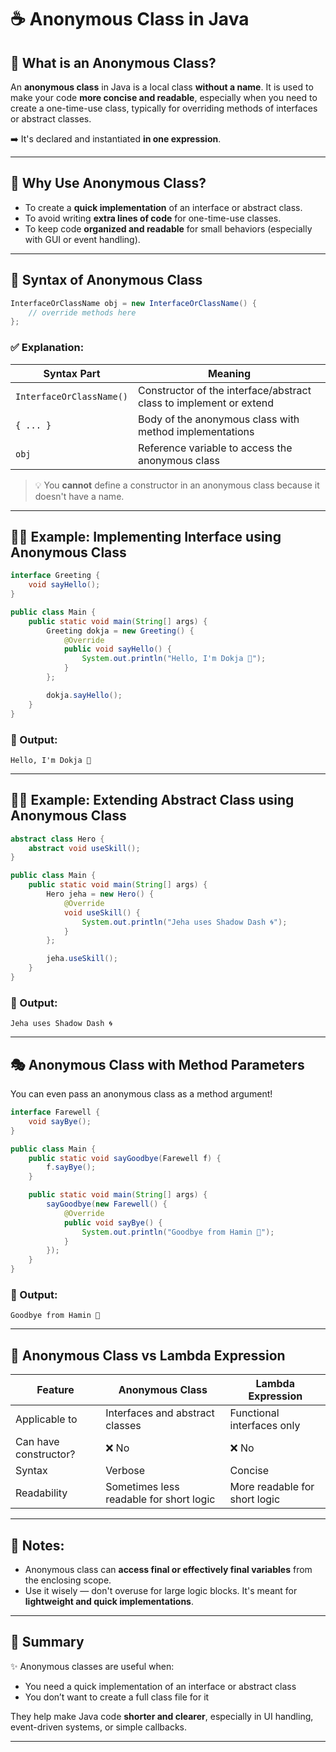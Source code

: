# ☕ Anonymous Class in Java

## 📌 What is an Anonymous Class?

An **anonymous class** in Java is a local class **without a name**. It is used to make your code **more concise and readable**, especially when you need to create a one-time-use class, typically for overriding methods of interfaces or abstract classes.

➡️ It's declared and instantiated **in one expression**.

---

## 🎯 Why Use Anonymous Class?

* To create a **quick implementation** of an interface or abstract class.
* To avoid writing **extra lines of code** for one-time-use classes.
* To keep code **organized and readable** for small behaviors (especially with GUI or event handling).

---

## 🧠 Syntax of Anonymous Class

```java
InterfaceOrClassName obj = new InterfaceOrClassName() {
    // override methods here
};
```

### ✅ Explanation:

| Syntax Part              | Meaning                                                            |
| ------------------------ | ------------------------------------------------------------------ |
| `InterfaceOrClassName()` | Constructor of the interface/abstract class to implement or extend |
| `{ ... }`                | Body of the anonymous class with method implementations            |
| `obj`                    | Reference variable to access the anonymous class                   |

> 💡 You **cannot** define a constructor in an anonymous class because it doesn't have a name.

---

## 👩‍💻 Example: Implementing Interface using Anonymous Class

```java
interface Greeting {
    void sayHello();
}

public class Main {
    public static void main(String[] args) {
        Greeting dokja = new Greeting() {
            @Override
            public void sayHello() {
                System.out.println("Hello, I'm Dokja 👋");
            }
        };

        dokja.sayHello();
    }
}
```

### 🧾 Output:

```
Hello, I'm Dokja 👋
```

---

## 👨‍🏫 Example: Extending Abstract Class using Anonymous Class

```java
abstract class Hero {
    abstract void useSkill();
}

public class Main {
    public static void main(String[] args) {
        Hero jeha = new Hero() {
            @Override
            void useSkill() {
                System.out.println("Jeha uses Shadow Dash 🌀");
            }
        };

        jeha.useSkill();
    }
}
```

### 🧾 Output:

```
Jeha uses Shadow Dash 🌀
```

---

## 🎭 Anonymous Class with Method Parameters

You can even pass an anonymous class as a method argument!

```java
interface Farewell {
    void sayBye();
}

public class Main {
    public static void sayGoodbye(Farewell f) {
        f.sayBye();
    }

    public static void main(String[] args) {
        sayGoodbye(new Farewell() {
            @Override
            public void sayBye() {
                System.out.println("Goodbye from Hamin 👋");
            }
        });
    }
}
```

### 🧾 Output:

```
Goodbye from Hamin 👋
```

---

## 🧩 Anonymous Class vs Lambda Expression

| Feature               | Anonymous Class                         | Lambda Expression             |
| --------------------- | --------------------------------------- | ----------------------------- |
| Applicable to         | Interfaces and abstract classes         | Functional interfaces only    |
| Can have constructor? | ❌ No                                    | ❌ No                          |
| Syntax                | Verbose                                 | Concise                       |
| Readability           | Sometimes less readable for short logic | More readable for short logic |

---

## 🧠 Notes:

* Anonymous class can **access final or effectively final variables** from the enclosing scope.
* Use it wisely — don't overuse for large logic blocks. It's meant for **lightweight and quick implementations**.

---

## 🏁 Summary

✨ Anonymous classes are useful when:

* You need a quick implementation of an interface or abstract class
* You don’t want to create a full class file for it

They help make Java code **shorter and clearer**, especially in UI handling, event-driven systems, or simple callbacks.

---

##
